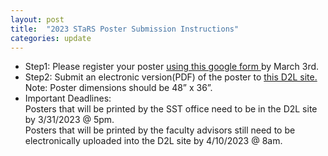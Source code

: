 ```yaml
---
layout: post
title:  "2023 STaRS Poster Submission Instructions"
categories: update
---
```


<ul>
<li>Step1: Please register your poster <a href="https://forms.gle/iHcEvjUf77Ki2guH7"> using this google form </a> by March 3rd. 
</li>

<li>
Step2: Submit an electronic version(PDF) of the poster to <a href="https://ggc.view.usg.edu/d2l/home/2559976"> this D2L site. </a> <br/>
Note: Poster dimensions should be 48” x 36”.
</li>
<li>
Important Deadlines: <br>
Posters that will be printed by the SST office need to be in the D2L site by 3/31/2023 @ 5pm.  <br>
Posters that will be printed by the faculty advisors still need to be electronically uploaded into the D2L site by 4/10/2023 @ 8am. <br>
</li>
</ul>

